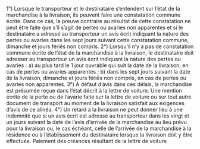 1°) Lorsque le transporteur et le destinataire s’entendent sur l’état de la marchandise à la livraison, ils peuvent faire
une constatation commune écrite. Dans ce cas, la preuve contraire au résultat de cette constatation ne peut être
faite que s’il s’agit de pertes ou avaries non apparentes et si le destinataire a adressé au transporteur un avis écrit
indiquant la nature des pertes ou avaries dans les sept jours suivant cette constatation commune, dimanche et
jours fériés non compris.
2°) Lorsqu’il n’y a pas de constatation commune écrite de l’état de la marchandise à la livraison, le destinataire doit
adresser au transporteur un avis écrit indiquant la nature des pertes ou avaries :
a) au plus tard le 1 jour ouvrable qui suit la date de la livraison, en cas de pertes ou avaries apparentes ;
b) dans les sept jours suivant la date de la livraison, dimanche et jours fériés non compris, en cas de pertes ou
avaries non apparentes.
3°) À défaut d’avis dans ces délais, la marchandise est présumée reçue dans l’état décrit à la lettre de voiture. Une
mention écrite de la perte ou de l’avarie faite sur la lettre de voiture ou sur tout autre document de transport au
moment de la livraison satisfait aux exigences d’avis de ce alinéa.
4°) Un retard à la livraison ne peut donner lieu à une indemnité que si un avis écrit est adressé au transporteur
dans les vingt et un jours suivant la date de l’avis d’arrivée de la marchandise au lieu prévu pour la livraison ou, le
cas échéant, celle de l’arrivée de la marchandise à la résidence ou à l’établissement du destinataire lorsque la
livraison doit y être effectuée.
Paiement des créances résultant de la lettre de voiture